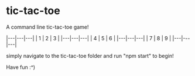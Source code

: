# tic-tac-toe
A command line tic-tac-toe game!

|---|---|---|
| 1 | 2 | 3 |
|---|---|---|
| 4 | 5 | 6 |
|---|---|---|
| 7 | 8 | 9 |
|---|---|---|

simply navigate to the tic-tac-toe folder and run "npm start" to begin!

Have fun :^)
